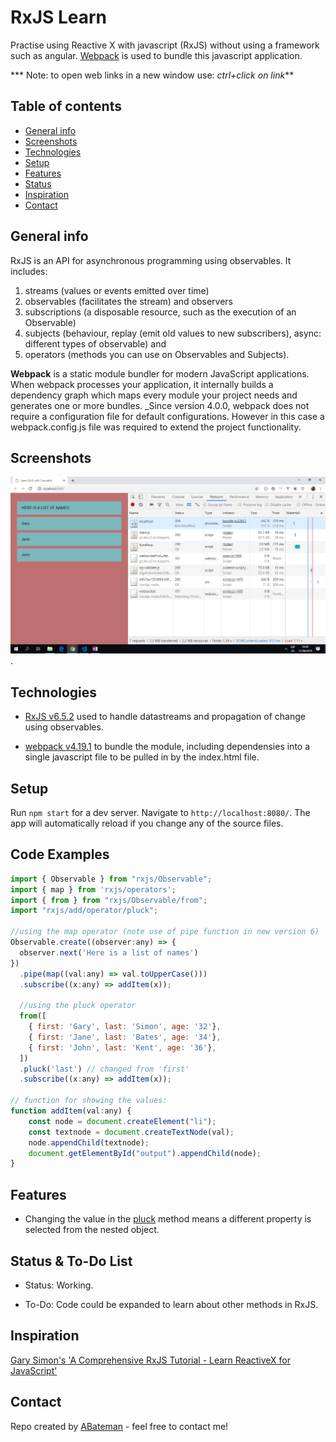 # RxJS Learn

Practise using Reactive X with javascript (RxJS) without using a framework such as angular. [Webpack](https://webpack.js.org/) is used to bundle this javascript application.

*** Note: to open web links in a new window use: _ctrl+click on link_**

## Table of contents

* [General info](#general-info)
* [Screenshots](#screenshots)
* [Technologies](#technologies)
* [Setup](#setup)
* [Features](#features)
* [Status](#status)
* [Inspiration](#inspiration)
* [Contact](#contact)

## General info

RxJS is an API for asynchronous programming using observables. It includes:

1. streams (values or events emitted over time)
2. observables (facilitates the stream) and observers
3. subscriptions (a disposable resource, such as the execution of an Observable)
4. subjects (behaviour, replay (emit old values to new subscribers), async: different types of observable) and
5. operators (methods you can use on Observables and Subjects).

**Webpack** is a static module bundler for modern JavaScript applications. When webpack processes your application, it internally builds a dependency graph which maps every module your project needs and generates one or more bundles. _Since version 4.0.0, webpack does not require a configuration file for default configurations. However in this case a webpack.config.js file was required to extend the project functionality.

## Screenshots

![Example screenshot](./img/rxjs-observables.png).

## Technologies

* [RxJS v6.5.2](https://rxjs.dev/) used to handle datastreams and propagation of change using observables.

* [webpack v4.19.1](https://webpack.js.org/) to bundle the module, including dependensies into a single javascript file to be pulled in by the index.html file.

## Setup

Run `npm start` for a dev server. Navigate to `http://localhost:8080/`. The app will automatically reload if you change any of the source files.

## Code Examples

```javascript
import { Observable } from "rxjs/Observable";
import { map } from 'rxjs/operators';
import { from } from "rxjs/Observable/from";
import "rxjs/add/operator/pluck";

//using the map operator (note use of pipe function in new version 6)
Observable.create((observer:any) => {
  observer.next('Here is a list of names')
})
  .pipe(map((val:any) => val.toUpperCase()))
  .subscribe((x:any) => addItem(x));

  //using the pluck operator
  from([
    { first: 'Gary', last: 'Simon', age: '32'},
    { first: 'Jane', last: 'Bates', age: '34'},
    { first: 'John', last: 'Kent', age: '36'},
  ])
  .pluck('last') // changed from 'first'
  .subscribe((x:any) => addItem(x));

// function for showing the values:
function addItem(val:any) {
    const node = document.createElement("li");
    const textnode = document.createTextNode(val);
    node.appendChild(textnode);
    document.getElementById("output").appendChild(node);
}

```

## Features

* Changing the value in the [pluck](http://reactivex.io/rxjs/class/es6/Observable.js~Observable.html#instance-method-pluck) method means a different property is selected from the nested object.  

## Status & To-Do List

* Status: Working.

* To-Do: Code could be expanded to learn about other methods in RxJS.

## Inspiration

[Gary Simon's 'A Comprehensive RxJS Tutorial - Learn ReactiveX for JavaScript'](https://coursetro.com/courses/25/A-Comprehensive-RxJS-Tutorial---Learn-ReactiveX-for-JavaScript-)

## Contact

Repo created by [ABateman](https://www.andrewbateman.org) - feel free to contact me!
